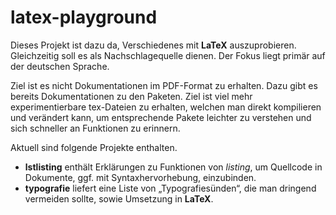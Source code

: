 # latex-playground
Dieses Projekt ist dazu da, Verschiedenes mit **LaTeX** auszuprobieren.
Gleichzeitig soll es als Nachschlagequelle dienen.  Der Fokus liegt primär auf
der  deutschen Sprache.

Ziel ist es nicht Dokumentationen im PDF-Format zu erhalten. Dazu gibt es
bereits Dokumentationen zu den Paketen. Ziel ist viel mehr experimentierbare
tex-Dateien zu erhalten, welchen man direkt kompilieren und verändert kann, um
entsprechende Pakete leichter zu verstehen und sich schneller an Funktionen zu
erinnern.

Aktuell sind folgende Projekte enthalten.
- **lstlisting** enthält Erklärungen zu Funktionen von *listing*, um Quellcode
  in Dokumente, ggf. mit Syntaxhervorhebung, einzubinden.
- **typografie** liefert eine Liste von „Typografiesünden“, die man dringend
  vermeiden sollte, sowie Umsetzung in **LaTeX**.

